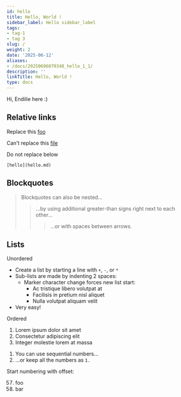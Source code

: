 ```yaml
---
id: hello
title: Hello, World !
sidebar_label: Hello sidebar_label
tags:
- tag-1
- tag 3
slug: /
weight: 2
date: '2025-06-12'
aliases:
- /docs/20250606070348_hello_1_1/
description: ''
linkTitle: Hello, World !
type: docs
---
```


Hi, Endilie here :)

## Relative links

Replace this [foo](foo/bar.md)

Can't replace this [file](file.md)

Do not replace below

```
[hello](hello.md)
```

## Blockquotes

> Blockquotes can also be nested...
>
> > ...by using additional greater-than signs right next to each other...
> >
> > > ...or with spaces between arrows.

## Lists

Unordered

- Create a list by starting a line with `+`, `-`, or `*`
- Sub-lists are made by indenting 2 spaces:
  - Marker character change forces new list start:
    - Ac tristique libero volutpat at
    * Facilisis in pretium nisl aliquet
    - Nulla volutpat aliquam velit
- Very easy!

Ordered

1. Lorem ipsum dolor sit amet
2. Consectetur adipiscing elit
3. Integer molestie lorem at massa

1) You can use sequential numbers...
1) ...or keep all the numbers as `1.`

Start numbering with offset:

57. foo
1. bar
